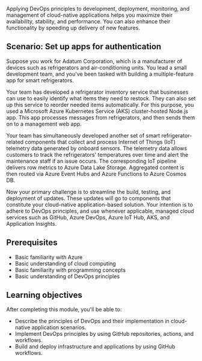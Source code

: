 ﻿Applying DevOps principles to development, deployment, monitoring, and management of cloud-native applications helps you maximize their availability, stability, and performance. You can also enhance their functionality by speeding up delivery of new features.

## Scenario: Set up apps for authentication

Suppose you work for Adatum Corporation, which is a manufacturer of devices such as refrigerators and air-conditioning units. You lead a small development team, and you've been tasked with building a multiple-feature app for smart refrigerators.

Your team has developed a refrigerator inventory service that businesses can use to easily identify what items they need to restock. They can also set up this service to reorder needed items automatically. For this purpose, you used a Microsoft Azure Kubernetes Service (AKS) cluster-hosted Node.js app<!-- ID/SME:This is a lot of adjectives in a row, which Acrolinx won't like. Can we break it up? -->. This app processes messages from refrigerators, and then sends them on to a management web app.

Your team has simultaneously developed another set of smart refrigerator-related components that collect and process Internet of Things (IoT) telemetry data generated by onboard sensors. The telemetry data allows customers to track the refrigerators' temperatures over time and alert the maintenance staff if an issue occurs. The corresponding IoT pipeline delivers row metrics to Azure Data Lake Storage. Aggregated content is then routed via Azure Event Hubs and Azure Functions to Azure Cosmos DB.

Now your primary challenge is to streamline the build, testing, and deployment of updates. These updates will go to components that constitute your cloud-native application-based solution. Your intention is to adhere to DevOps principles, and use whenever applicable, managed cloud services such as GitHub, Azure DevOps, Azure IoT Hub, AKS, and Application Insights.

## Prerequisites
<!-- ID/SME:In the template for the Intro Unit, is there a sentence between the heading above and the bulleted list below? -->
* Basic familiarity with Azure
* Basic understanding of cloud computing
* Basic familiarity with programming concepts
* Basic understanding of DevOps principles

## Learning objectives

After completing this module, you'll be able to:

* Describe the principles of DevOps and their implementation in cloud-native application scenarios.
* Implement DevOps principles by using GitHub repositories, actions, and workflows.
* Build and deploy infrastructure and applications by using GitHub workflows.
